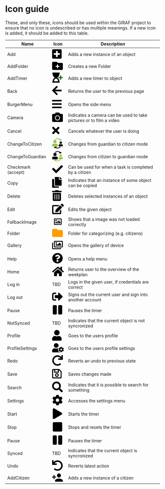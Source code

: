 # Icon guide
These, and only these, icons should be used within the GIRAF project to ensure that no icon is undescribed or has multiple meanings.
If a new icon is added, it should be added to this table.

| **Name**           | **Icon**                                                                 | **Description**                                                    |
|--------------------|--------------------------------------------------------------------------|--------------------------------------------------------------------|
| Add                | ![add](./images/Icons%20GIRAF/35x35px/add.png)                           | Adds a new instance of an object                                   |
| AddFolder          | ![addFolder](./images/Icons%20GIRAF/35x35px/addFolder.png)               | Creates a new Folder                                                  |
| AddTimer           | ![addTimer](./images/Icons%20GIRAF/35x35px/addTimer.png)                 | Adds a new timer to object                                         |
| Back               | ![Back](./images/Icons%20GIRAF/35x35px/back.png)                         | Returns the user to the previous page                              |
| BurgerMenu         | ![burgerMenu](./images/Icons%20GIRAF/35x35px/burgermenu.png)             | Opens the side menu                                                |
| Camera             | ![camera](./images/Icons%20GIRAF/35x35px/camera.png)                     | Indicates a camera can be used to take pictures or to film a video |
| Cancel             | ![cancel](./images/Icons%20GIRAF/35x35px/cancel.png)                     | Cancels whatever the user is doing                                 |
| ChangeToCitizen    | ![ChangeToCitizen](./images/Icons%20GIRAF/35x35px/changeToCitizen.png)   | Changes from guardian to citizen mode                              |
| ChangeToGuardian   | ![ChangeToGuardian](./images/Icons%20GIRAF/35x35px/changeToGuardian.png) | Changes from citizen to guardian mode                              |
| Checkmark (accept) | ![Accept](./images/Icons%20GIRAF/35x35px/accept.png)                     | Can be used for when a task is completed by a citizen              |
| Copy               | ![copy](./images/Icons%20GIRAF/35x35px/copy.png)                         | Indicates that an instance of some object can be copied            |
| Delete             | ![delete](./images/Icons%20GIRAF/35x35px/delete.png)                     | Deletes selected instances of an object                            |
| Edit               | ![edit](./images/Icons%20GIRAF/35x35px/edit.png)                         | Edits the given object                                             |
| FallbackImage      | ![fallbackImage](./images/Icons%20GIRAF/35x35px/fallbackImage.png)       | Shows that a image was not loaded correctly                        |
| Folder             | ![folder](./images/Icons%20GIRAF/35x35px/folder.png)                     | Folder for categorizing (e.g. citizens)                            |
| Gallery            | ![gallery](./images/Icons%20GIRAF/35x35px/gallery.png)                   | Opens the gallery of device                                        |
| Help               | ![help](./images/Icons%20GIRAF/35x35px/help.png)                         | Opens a help menu                                                  |
| Home               | ![home](./images/Icons%20GIRAF/35x35px/home.png)                         | Returns user to the overview of the weekplan                       |
| Log in             | TBD                                                                      | Logs in the given user, if credentials are correct                 |
| Log out            | ![LogOut](./images/Icons%20GIRAF/35x35px/logout.png)                     | Signs out the current user and sign into another account           |
| Pause              | ![Pause](./images/Icons%20GIRAF/35x35px/pause.png)                       | Pauses the timer                                                   |
| NotSynced          | TBD                                                                      | Indicates that the current object is not syncronized               |
| Profile            | ![profile](./images/Icons%20GIRAF/35x35px/profile.png)                   | Goes to the users profile                                          |
| ProfileSettings    | ![ProfileSettings](./images/Icons%20GIRAF/35x35px/profileSettings.png)   | Goes to the users profile settings                                 |
| Redo               | ![redo](./images/Icons%20GIRAF/35x35px/redo.png)                         | Reverts an undo to previous state                                  |
| Save               | ![Save](./images/Icons%20GIRAF/35x35px/save.png)                         | Saves changes made                                                 |
| Search             | ![search](./images/Icons%20GIRAF/35x35px/search.png)                     | Indicates that it is possible to search for something              |
| Settings           | ![Settings](./images/Icons%20GIRAF/35x35px/settings.png)                 | Accesses the settings menu                                         |
| Start              | ![start](./images/Icons%20GIRAF/35x35px/start.png)                       | Starts the timer                                                   |
| Stop               | ![stop](./images/Icons%20GIRAF/35x35px/stop.png)                         | Stops and resets the timer                                         |
| Pause              | ![pause](./images/Icons%20GIRAF/35x35px/pause.png)                       | Pauses the timer                                                   |
| Synced             | TBD                                                                      | Indicates that the current object is syncronized                   |
| Undo               | ![undo](./images/Icons%20GIRAF/35x35px/undo.png)                         | Reverts latest action                                              |
| AddCitizen         | ![AddCitizen](./images/Icons%20GIRAF/35x35px/addCitizen.png)             | Adds a new instance of a citizen                                   |
